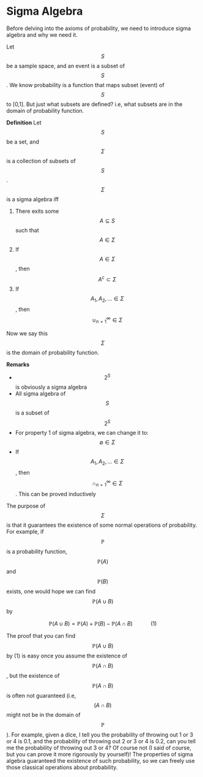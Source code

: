 # Sigma Algebra

Before delving into the axioms of probability, we need to introduce sigma algebra and why we need it.

Let $$S$$ be a sample space, and an event is a subset of $$S$$. We know probability is a function that maps subset (event) of $$S$$ to [0,1]. But just what subsets are defined? i.e, what subsets are in the domain of probability function.

**Definition** Let $$S$$ be a set, and $$\Sigma$$ is a collection of subsets of $$S$$.  $$\Sigma$$ is a sigma algebra  iff
1. There exits some $$A \subseteq S$$ such that $$A\in\Sigma$$
2. If $$A \in \Sigma$$, then $$A^c \subset \Sigma$$
3. If $$A_1, A_2, ... \in \Sigma$$, then $$\cup_{n=1}^\infty \in \Sigma$$

Now we say this $$\Sigma$$ is the domain of probability function.

**Remarks**
* $$2^S$$ is obviously a sigma algebra
* All sigma algebra of $$S$$ is a subset of $$2^S$$
* For property 1 of sigma algebra, we can change it to: $$\emptyset \in \Sigma$$
* If $$A_1, A_2, ... \in \Sigma$$, then $$\cap_{n=1}^\infty \in \Sigma$$. This can be proved inductively

The purpose of $$\Sigma$$ is that it guarantees the existence of some normal operations of probability. For example, if $$\mathbb{P}$$ is a probability function,  $$\mathbb{P}(A)$$ and $$\mathbb{P}(B)$$ exists, one would hope we can find $$\mathbb{P}(A \cup B)$$ by

$$\mathbb{P}(A \cup B) = \mathbb{P}(A) +  \mathbb{P}(B) - \mathbb{P}(A \cap B) \ \ \ \ \ \ \ \ \ \ \ \ (1)$$

The proof that you can find $$\mathbb{P}(A \cup B)$$ by (1) is easy once you assume the existence of $$\mathbb{P}(A \cap B)$$, but the existence of $$\mathbb{P}(A \cap B)$$ is often not guaranteed (i.e, $$(A \cap B)$$ might not be in the domain of $$\mathbb{P}$$ ). For example, given a dice, I tell you the probability of throwing out 1 or 3 or 4 is 0.1, and  the probability of throwing out 2 or 3 or 4 is 0.2, can you tell me the probability of throwing out 3 or 4? Of course not (I said of course, but you can prove it more rigorously by yourself)! The properties of sigma algebra guaranteed the existence of such probability, so we can freely use those classical operations about probability.
